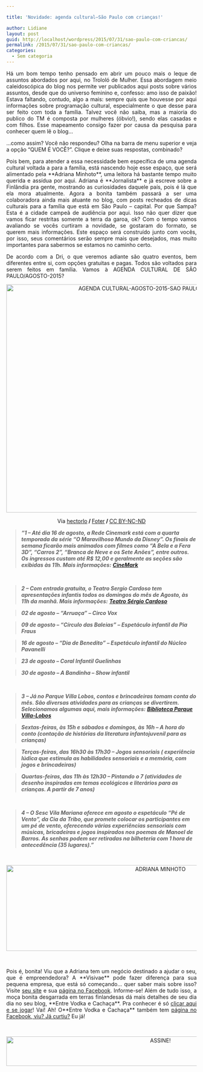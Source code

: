 ```yaml
---

title: 'Novidade: agenda cultural–São Paulo com crianças!'

author: Lidiane
layout: post
guid: http://localhost/wordpress/2015/07/31/sao-paulo-com-criancas/
permalink: /2015/07/31/sao-paulo-com-criancas/
categories:
  - Sem categoria
---
```

<p align="justify">
  Há um bom tempo tenho pensado em abrir um pouco mais o leque de assuntos abordados por aqui, no Trololó de Mulher. Essa abordagem meio caleidoscópica do blog nos permite ver publicados aqui posts sobre vários assuntos, desde que do universo feminino e, confesso: amo isso de paixão! Estava faltando, contudo, algo a mais: sempre quis que houvesse por aqui informações sobre programação cultural, especialmente o que desse para ser feito com toda a família. Talvez você não saiba, mas a maioria do publico do TM é composta por mulheres (óbvio!), sendo elas casadas e com filhos. Esse mapeamento consigo fazer por causa da pesquisa para conhecer quem lê o blog…
</p>

<p align="justify">
  …como assim? Você não respondeu? Olha na barra de menu superior e veja a opção “QUEM É VOCÊ?”. Clique e deixe suas respostas, combinado?
</p>

<p align="justify">
  Pois bem, para atender a essa necessidade bem específica de uma agenda cultural voltada a para a família, está nascendo hoje esse espaço, que será alimentado pela **Adriana Minhoto**, uma leitora há bastante tempo muito querida e assídua por aqui. Adriana é **Jornalista** e já escreve sobre a Finlândia pra gente, mostrando as curiosidades daquele país, pois é lá que ela mora atualmente. Agora a bonita também passará a ser uma colaboradora ainda mais atuante no blog, com posts recheados de dicas culturais para a família que está em São Paulo – capital. Por que Sampa? Esta é a cidade campeã de audiência por aqui. Isso não quer dizer que vamos ficar restritas somente a terra da garoa, ok? Com o tempo vamos avaliando se vocês curtiram a novidade, se gostaram do formato, se querem mais informações. Este espaço será construído junto com vocês, por isso, seus comentários serão sempre mais que desejados, mas muito importantes para sabermos se estamos no caminho certo.
</p>

<p align="justify">
  De acordo com a Dri, o que veremos adiante são quatro eventos, bem diferentes entre si, com opções gratuitas e pagas. Todos são voltados para serem feitos em família. Vamos à AGENDA CULTURAL DE SÃO PAULO/AGOSTO-2015?
</p>

<p align="center">
  <a href="http://www.trololodemulher.com.br/blog/wp-content/uploads/2015/07/AGENDA-CULTURAL-AGOSTO-2015-SAO-PAULO-COM-CRIANCAS.jpg"><img class="alignnone size-full wp-image-11240" src="http://www.trololodemulher.com.br/blog/wp-content/uploads/2015/07/AGENDA-CULTURAL-AGOSTO-2015-SAO-PAULO-COM-CRIANCAS.jpg" alt="AGENDA CULTURAL-AGOSTO-2015-SAO PAULO COM CRIANCAS" width="800" height="603" /></a>
</p>

<p align="center">
  Via <a href="https://www.flickr.com/photos/hectorlo/10080524546/" target="_blank">hectorlo</a><b> / </b><a href="http://foter.com/" target="_blank">Foter</a><b> / </b><a href="http://creativecommons.org/licenses/by-nc-nd/2.0/" target="_blank">CC BY-NC-ND</a>
</p>

> **_“1 &#8211; Até dia 16 de agosto, a Rede Cinemark está com a quarta temporada da série “O Maravilhoso Mundo da Disney”. Os finais de semana ficarão mais animados com filmes como “A Bela e a Fera 3D”, “Carros 2”, “Branca de Neve e os Sete Anões”, entre outros. Os ingressos custam até R$ 12,00 e geralmente as seções são exibidas às 11h. Mais informações:_** <a href="http://www.cinemark.com.br/" target="_blank">**<em>CineMark</em>**</a>

&nbsp;

> **_2 &#8211; Com entrada gratuita, o Teatro Sergio Cardoso tem apresentações infantis todos os domingos do mês de Agosto, às 11h da manhã. Mais informações:_** <a href="http://teatrosergiocardoso.org.br/teatro-comvida/" target="_blank">**<em>Teatro Sérgio Cardoso</em>**</a>

> **_02 de agosto – “Arruaça” – Circo Vox_**

> **_09 de agosto – “Círculo das Baleias” – Espetáculo infantil da Pia Fraus_**

> **_16 de agosto – “Dia de Benedito” – Espetáculo infantil do Núcleo Pavanelli_**

> **_23 de agosto – Coral Infantil Guelinhas_**

> **_30 de agosto – A Bandinha – Show infantil_**

&nbsp;

> **_3 &#8211; Já no Parque Villa Lobos, contos e brincadeiras tomam conta do mês. São diversas atividades para as crianças se divertirem. Selecionamos algumas aqui, mais informações:_** <a href="http://www.bvl.org.br/confira-o-que-rola-em-agosto-na-bvl/" target="_blank">**<em>Biblioteca Parque Villa-Lobos</em>**</a>

> **_Sextas-feiras, às 15h e sábados e domingos, às 16h – A hora do conto (contação de histórias da literatura infantojuvenil para as crianças)_** 

> **_Terças-feiras, das 16h30 às 17h30 – Jogos sensoriais ( experiência lúdica que estimula as habilidades sensoriais e a memória, com jogos e brincadeiras)_** 

> **_Quartas-feiras, das 11h às 12h30 – Pintando o 7 (atividades de desenho inspiradas em temas ecológicos e literários para as crianças. A partir de 7 anos)_**

&nbsp;

> **_4 &#8211; O Sesc Vila Mariana oferece em agosto o espetáculo “Pé de Vento”, da Cia da Tribo, que promete colocar os participantes em um pé de vento, oferecendo várias experiências sensoriais com músicas, bricadeiras e jogos inspirados nos poemas de Manoel de Barros. As senhas podem ser retiradas na bilheteria com 1 hora de antecedência (35 lugares).”_**

&nbsp;

<p align="center">
  <a href="http://www.trololodemulher.com.br/blog/wp-content/uploads/2014/09/ADRIANA-MINHOTO.png"><img class="alignnone size-full wp-image-10378" src="http://www.trololodemulher.com.br/blog/wp-content/uploads/2014/09/ADRIANA-MINHOTO.png" alt="ADRIANA MINHOTO" width="800" height="227" /></a>
</p>

&nbsp;

<p style="text-align: justify;">
  Pois é, bonita! Viu que a Adriana tem um negócio destinado a ajudar o seu, que é empreendedora? A **Visivae** pode fazer diferença para sua pequena empresa, que está só começando… quer saber mais sobre isso? Visite <a href="http://www.visivae.com.br/" target="_blank">seu site</a> e sua <a href="https://www.facebook.com/visivaecomunicacao/timeline" target="_blank">página no Facebook</a>. Informe-se! Além de tudo isso, a moça bonita desgarrada em terras finlandesas dá mais detalhes de seu dia dia no seu blog, **Entre Vodka e Cachaça**. Pra conhecer é só <a href="http://entrevodkaecachaca.blogspot.fi/" target="_blank">clicar aqui e se jogar</a>! Vai! Ah! O**Entre Vodka e Cachaça** também tem <a href="https://www.facebook.com/entrevodkaecachaca.blogspot.com.br?fref=ts" target="_blank">página no Facebook, viu? Já curtiu?</a> Eu já!
</p>

&nbsp;

<p align="center">
  <a href="http://feedburner.google.com/fb/a/mailverify?uri=blogBichaFemea&loc=en_US" target="_blank"><img class="alignnone size-full wp-image-10439" src="http://www.trololodemulher.com.br/blog/wp-content/uploads/2014/09/ASSINE.png" alt="ASSINE!" width="800" height="78" /></a>
</p>

&nbsp;

&nbsp;
